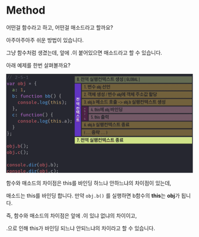 # Method

어떤걸 함수라고 하고, 어떤걸 매소드라고 할까요? 

아주아주아주 쉬운 방법이 있습니다.

그냥 함수처럼 생겼는데, 앞에 .이 붙어있으면 매소드라고 할 수 있습니다. 

아래 예제를 한번 살펴볼까요? 

![](../.gitbook/assets/image%20%2885%29.png)

함수와 매소드의 차이점은 this를 바인딩 하느냐 안하느냐의 차이점이 있는데, 

매소드는 this를 바인딩 합니다.  만약 `obj.b()` 를 실행하면 b함수의 **this**는 **obj**가 됩니다.



즉, 함수와 매소드의 차이점은 앞에 .이 있냐 없냐의 차이이고, 

.으로 인해 this가 바인딩 되느냐 안되느냐의 차이라고 할 수 있습니다.

